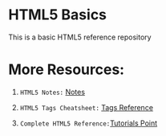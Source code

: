 # HTML5 Basics 
This is a basic HTML5 reference repository

# More Resources:

1. `HTML5 Notes:` [Notes](https://github.com/ashshekhar/html5-course/blob/master/html5-notes.pdf)

2. `HTML5 Tags Cheatsheet:` [Tags Reference](https://github.com/ashshekhar/html5-course/blob/master/html5-tags.pdf)

3. `Complete HTML5 Reference:`[Tutorials Point](https://www.tutorialspoint.com/html5/index.htm)


